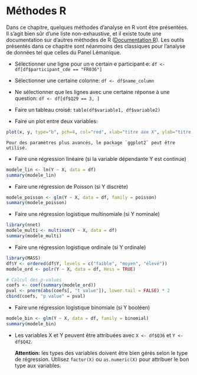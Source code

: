 # Méthodes R

Dans ce chapitre, quelques méthodes d’analyse en R vont être présentées. Il s’agit bien sûr d’une liste non-exhaustive, et il existe toute une documentation sur d’autres méthodes de R ([Documentation R](https://www.r-project.org/other-docs.html)). Les outils présentés dans ce chapitre sont néanmoins des classiques pour l’analyse de données tel que celles du Panel Lémanique.

-   Sélectionner une ligne pour un·e certain·e participant·e: `df <- df[df$participant_cde == "FR036"]`

-   Sélectionner une certaine colonne: `df <- df$name_column`

-   Ne sélectionner que les lignes avec une certaine réponse à une question: `df <- df[df$Q29 == 3, ]`

-   Faire un tableau croisé: `table(df$variable1, df$variable2)`

-   Faire un plot entre deux variables:

``` r
plot(x, y, type="b", pch=4, col="red", xlab="titre axe X", ylab="titre axe Y", main="titre graphique")
```

    Pour des paramètres plus avancés, le package `ggplot2` peut être utilisé.

-   Faire une régression linéaire (si la variable dépendante Y est continue)

``` r
modele_lin <- lm(Y ~ X, data = df)
summary(modele_lin)
```

-   Faire une régression de Poisson (si Y discrète)

``` r
modele_poisson <- glm(Y ~ X, data = df, family = poisson)
summary(modele_poisson)
```

-   Faire une régression logistique multinomiale (si Y nominale)

``` r
library(nnet)
modele_multi <- multinom(Y ~ X, data = df)
summary(modele_multi)
```

-   Faire une régression logistique ordinale (si Y ordinale)

``` r
library(MASS)
df$Y <- ordered(df$Y, levels = c("faible", "moyen", "élevé"))
modele_ord <- polr(Y ~ X, data = df, Hess = TRUE)

# Calcul des p-values
coefs <- coef(summary(modele_ord))
pval <- pnorm(abs(coefs[, "t value"]), lower.tail = FALSE) * 2
cbind(coefs, "p value" = pval)
```

-   Faire une régression logistique binomiale (si Y booléen)

``` r
modele_bin <- glm(Y ~ X, data = df, family = binomial)
summary(modele_bin)
```

-   Les variables X et Y peuvent être attribuées avec `X <- df$Q36` et `Y <- df$Q42`.

    **Attention:** les types des variables doivent être bien gérés selon le type de régression. Utilisez `factor(X)` ou `as.numeric(X)` pour attribuer le bon type aux variables.
